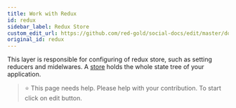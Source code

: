 ```yaml
---
title: Work with Redux
id: redux
sidebar_label: Redux Store
custom_edit_url: https://github.com/red-gold/social-docs/edit/master/docs/reference/actions.md
original_id: redux
---
```


This layer is responsible for configuring of redux store, such as setting reducers and midelwares. A [store](http://redux.js.org/docs/api/Store.html) holds the whole state tree of your application.

 > ⭐️ This page needs help. Please help with your contribution. To start click on edit button.